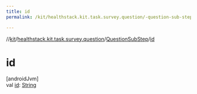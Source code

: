 ```yaml
---
title: id
permalink: /kit/healthstack.kit.task.survey.question/-question-sub-step/id.html

---
```

//[kit](/kit.html)/[healthstack.kit.task.survey.question](../index.html)/[QuestionSubStep](index.html)/[id](id.html)



# id



[androidJvm]\
val [id](id.html): [String](https://kotlinlang.org/api/latest/jvm/stdlib/kotlin/-string/index.html)




